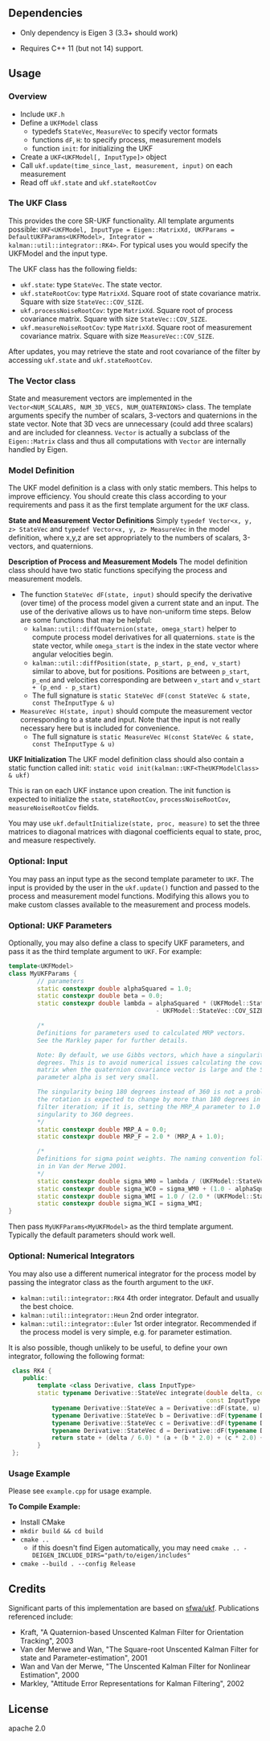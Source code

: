 ## Dependencies

- Only dependency is Eigen 3 (3.3+ should work)

- Requires C++ 11 (but not 14) support.

## Usage

### Overview

- Include `UKF.h`
- Define a `UKFModel` class
  - typedefs `StateVec`, `MeasureVec` to specify vector formats
  - functions `dF`, `H`: to specify process, measurement models 
  - function `init`: for initializing the UKF
- Create a `UKF<UKFModel[, InputType]>` object
- Call `ukf.update(time_since_last, measurement, input)` on each measurement
- Read off `ukf.state` and `ukf.stateRootCov`
 
### The UKF Class

This provides the core SR-UKF functionality. All template arguments possible: `UKF<UKFModel, InputType = Eigen::MatrixXd, UKFParams = DefaultUKFParams<UKFModel>, Integrator = kalman::util::integrator::RK4>`. For typical uses you would specify the UKFModel and the input type.

The UKF class has the following fields:
- `ukf.state`: type `StateVec`. The state vector.
- `ukf.stateRootCov`: type `MatrixXd`. Square root of state covariance matrix. Square with size `StateVec::COV_SIZE`.
- `ukf.processNoiseRootCov`: type `MatrixXd`. Square root of process covariance matrix. Square with size `StateVec::COV_SIZE`.
- `ukf.measureNoiseRootCov`: type `MatrixXd`. Square root of measurement covariance matrix. Square with size `MeasureVec::COV_SIZE`.

After updates, you may retrieve the state and root covariance of the filter by accessing `ukf.state` and `ukf.stateRootCov`.

### The Vector class

State and measurement vectors are implemented in the `Vector<NUM_SCALARS, NUM_3D_VECS, NUM_QUATERNIONS>` class. The template arguments specify the number of scalars, 3-vectors and quaternions in the state vector. Note that 3D vecs are unnecessary (could add three scalars) and are included for cleanness. `Vector` is actually a subclass of the `Eigen::Matrix` class and thus all computations with `Vector` are internally handled by Eigen.  

### Model Definition

The UKF model definition is a class with only static members. This helps to improve efficiency. You should create this class according to your requirements and pass it as the first template argument for the `UKF` class.

**State and Measurement Vector Definitions**
Simply `typedef Vector<x, y, z> StateVec` and `typedef Vector<x, y, z> MeasureVec` in the model definition, where x,y,z are set appropriately to the numbers of scalars, 3-vectors, and quaternions.

**Description of Process and Measurement Models**
The model definition class should have two static functions specifying the process and measurement models.
- The function `StateVec dF(state, input)` should specify the derivative (over time) of the process model given a current state and an input. The use of the derivative allows us to have non-uniform time steps. Below are some functions that may be helpful:
    - `kalman::util::diffQuaternion(state, omega_start)` helper to compute process model derivatives for all quaternions. `state` is the state vector, while `omega_start` is the index in the state vector where angular velocities begin.
    - `kalman::util::diffPosition(state, p_start, p_end, v_start)` similar to above, but for positions. Positions are between `p_start`, `p_end` and velocities corresponding are between `v_start` and `v_start + (p_end - p_start)`
    - The full signature is `static StateVec dF(const StateVec & state, const TheInputType & u)`
- `MeasureVec H(state, input)` should compute the measurement vector corresponding to a state and input. Note that the input is not really necessary here but is included for convenience.
    - The full signature is `static MeasureVec H(const StateVec & state, const TheInputType & u)`

**UKF Initialization**
The UKF model definition class should also contain a static function called init:
`static void init(kalman::UKF<TheUKFModelClass> & ukf)`

This is ran on each UKF instance upon creation. The init function is expected to initialize the `state`, `stateRootCov`, `processNoiseRootCov`, `measureNoiseRootCov` fields.

You may use `ukf.defaultInitialize(state, proc, measure)` to set the three matrices to diagonal matrices with diagonal coefficients equal to state, proc, and measure respectively.

### Optional: Input

You may pass an input type as the second template parameter to `UKF`. The input is provided by the user in the `ukf.update()` function and passed to the process and measurement model functions. Modifying this allows you to make custom classes available to the measurement and process models.

### Optional: UKF Parameters

Optionally, you may also define a class to specify UKF parameters, and pass it as the third template argument to `UKF`. For example:

```c++
template<UKFModel>
class MyUKFParams {
        // parameters
        static constexpr double alphaSquared = 1.0;
        static constexpr double beta = 0.0;
        static constexpr double lambda = alphaSquared * (UKFModel::StateVec::COV_SIZE + 3.0)
                                         - UKFModel::StateVec::COV_SIZE;

        /*
        Definitions for parameters used to calculated MRP vectors.
        See the Markley paper for further details.

        Note: By default, we use Gibbs vectors, which have a singularity at 180
        degrees. This is to avoid numerical issues calculating the covariance
        matrix when the quaternion covariance vector is large and the SUT scaling
        parameter alpha is set very small.

        The singularity being 180 degrees instead of 360 is not a problem unless
        the rotation is expected to change by more than 180 degrees in a single
        filter iteration; if it is, setting the MRP_A parameter to 1.0 moves the
        singularity to 360 degrees.
        */
        static constexpr double MRP_A = 0.0;
        static constexpr double MRP_F = 2.0 * (MRP_A + 1.0);

        /*
        Definitions for sigma point weights. The naming convention follows that used
        in in Van der Merwe 2001.
        */
        static constexpr double sigma_WM0 = lambda / (UKFModel::StateVec::COV_SIZE + lambda);
        static constexpr double sigma_WC0 = sigma_WM0 + (1.0 - alphaSquared + beta);
        static constexpr double sigma_WMI = 1.0 / (2.0 * (UKFModel::StateVec::COV_SIZE + lambda));
        static constexpr double sigma_WCI = sigma_WMI;
}
```
Then pass `MyUKFParams<MyUKFModel>` as the third template argument. Typically the default parameters should work well.

### Optional: Numerical Integrators

You may also use a different numerical integrator for the process model by passing the integrator class as the fourth argument to the `UKF`.
- `kalman::util::integrator::RK4` 4th order integrator. Default and usually the best choice.
- `kalman::util::integrator::Heun` 2nd order integrator.
- `kalman::util::integrator::Euler` 1st order integrator. Recommended if the process model is very simple, e.g. for parameter estimation.

It is also possible, though unlikely to be useful, to define your own integrator, following the following format:
```c++
 class RK4 {
    public:
        template <class Derivative, class InputType>
        static typename Derivative::StateVec integrate(double delta, const typename Derivative::StateVec & state,
                                                       const InputType & u) {
            typename Derivative::StateVec a = Derivative::dF(state, u);
            typename Derivative::StateVec b = Derivative::dF(typename Derivative::StateVec(state + 0.5 * delta * a), u);
            typename Derivative::StateVec c = Derivative::dF(typename Derivative::StateVec(state + 0.5 * delta * b), u);
            typename Derivative::StateVec d = Derivative::dF(typename Derivative::StateVec(state + delta * c), u);
            return state + (delta / 6.0) * (a + (b * 2.0) + (c * 2.0) + d);
        }
 };
```

### Usage Example

Please see `example.cpp` for usage example.

**To Compile Example:**

- Install CMake
- `mkdir build && cd build`
- `cmake ..`
  - if this doesn't find Eigen automatically, you may need `cmake .. -DEIGEN_INCLUDE_DIRS="path/to/eigen/includes"`
- `cmake --build . --config Release`

## Credits

Significant parts of this implementation are based on [sfwa/ukf](https://github.com/sfwa/ukf). Publications referenced include:

- Kraft, "A Quaternion-based Unscented Kalman Filter for Orientation Tracking", 2003
- Van der Merwe and Wan, "The Square-root Unscented Kalman Filter for state and Parameter-estimation", 2001
- Wan and Van der Merwe, "The Unscented Kalman Filter for Nonlinear Estimation", 2000
- Markley, "Attitude Error Representations for Kalman Filtering", 2002

## License

apache 2.0

